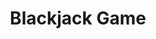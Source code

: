 ---
title: Blackjack Game
imagePath: /assets/images/works/blackjack.jpg
link: https://github.com/AJarjis/Blackjack
---